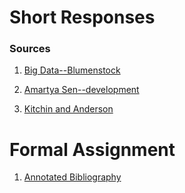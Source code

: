 # Short Responses

### Sources 

1. [Big Data--Blumenstock](https://peter-he01.github.io/DATA-150-Spring-2021/response.html)

2. [Amartya Sen--development](https://peter-he01.github.io/DATA-150-Spring-2021/fastround.html)

3. [Kitchin and Anderson](https://peter-he01.github.io/DATA-150-Spring-2021/Kitchin.html)

# Formal Assignment

1. [Annotated Bibliography](https://peter-he01.github.io/DATA-150-Spring-2021/AnnotatedBib.html)


